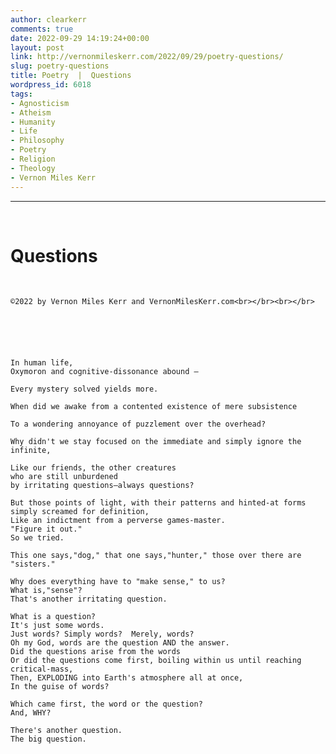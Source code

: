```yaml
---
author: clearkerr
comments: true
date: 2022-09-29 14:19:24+00:00
layout: post
link: http://vernonmileskerr.com/2022/09/29/poetry-questions/
slug: poetry-questions
title: Poetry  |  Questions
wordpress_id: 6018
tags:
- Agnosticism
- Atheism
- Humanity
- Life
- Philosophy
- Poetry
- Religion
- Theology
- Vernon Miles Kerr
---
```


* * *




 




# Questions




 



    
    ©2022 by Vernon Miles Kerr and VernonMilesKerr.com<br></br><br></br>





    
    In human life,
    Oxymoron and cognitive-dissonance abound —
    
    Every mystery solved yields more.
    
    When did we awake from a contented existence of mere subsistence
    
    To a wondering annoyance of puzzlement over the overhead?
    
    Why didn't we stay focused on the immediate and simply ignore the infinite,
    
    Like our friends, the other creatures
    who are still unburdened
    by irritating questions—always questions?
    
    But those points of light, with their patterns and hinted-at forms simply screamed for definition, 
    Like an indictment from a perverse games-master.
    "Figure it out."
    So we tried.
    
    This one says,"dog," that one says,"hunter," those over there are "sisters."
    
    Why does everything have to "make sense," to us? 
    What is,"sense"? 
    That's another irritating question.
    
    What is a question?
    It's just some words.
    Just words? Simply words?  Merely, words?
    Oh my God, words are the question AND the answer. 
    Did the questions arise from the words
    Or did the questions come first, boiling within us until reaching critical-mass,
    Then, EXPLODING into Earth's atmosphere all at once,
    In the guise of words?
    
    Which came first, the word or the question?
    And, WHY?
    
    There's another question.
    The big question.
      
    
    
    
    



